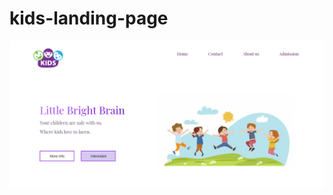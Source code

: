 # kids-landing-page

![demo image](https://github.com/Sweety-Akter/kids-landing-page/blob/main/kids-landing.png)